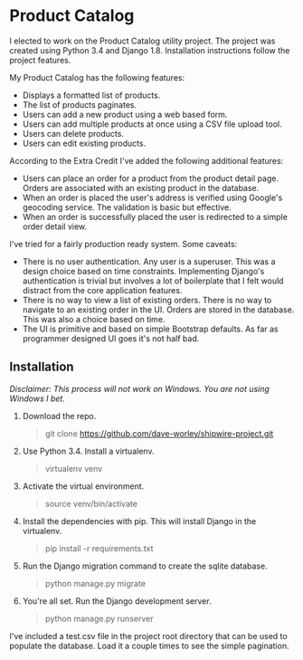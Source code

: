 # Product Catalog

I elected to work on the Product Catalog utility project. The project was created using Python 3.4 and Django 1.8. Installation instructions follow the project features.

My Product Catalog has the following features:

   - Displays a formatted list of products.
   - The list of products paginates.
   - Users can add a new product using a web based form.
   - Users can add multiple products at once using a CSV file upload tool.
   - Users can delete products.
   - Users can edit existing products.

According to the Extra Credit I've added the following additional features:

   - Users can place an order for a product from the product detail page. Orders are associated with an existing product in the database.
   - When an order is placed the user's address is verified using Google's geocoding service. The validation is basic but effective.
   - When an order is successfully placed the user is redirected to a simple order detail view.

I've tried for a fairly production ready system. Some caveats:

   - There is no user authentication. Any user is a superuser. This was a design choice based on time constraints. Implementing Django's authentication is trivial but involves a lot of boilerplate that I felt would distract from the core application features.
   - There is no way to view a list of existing orders. There is no way to navigate to an existing order in the UI. Orders are stored in the database. This was also a choice based on time.
   - The UI is primitive and based on simple Bootstrap defaults. As far as programmer designed UI goes it's not half bad.

## Installation

_Disclaimer: This process will not work on Windows. You are not using Windows I bet._

1. Download the repo.
   > git clone https://github.com/dave-worley/shipwire-project.git

2. Use Python 3.4. Install a virtualenv.
   > virtualenv venv

3. Activate the virtual environment.
   > source venv/bin/activate

4. Install the dependencies with pip. This will install Django in the virtualenv.
   > pip install -r requirements.txt

5. Run the Django migration command to create the sqlite database.
   > python manage.py migrate

6. You're all set. Run the Django development server.
   > python manage.py runserver

I've included a test.csv file in the project root directory that can be used to populate the database. Load it a couple times to see the simple pagination.